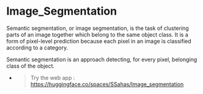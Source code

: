 # Image_Segmentation

Semantic segmentation, or image segmentation, is the task of clustering parts of an image together which belong to the same object class. It is a form of pixel-level prediction because each pixel in an image is classified according to a category.

Semantic segmentation is an approach detecting, for every pixel, belonging class of the object. 
- > Try  the web app : https://huggingface.co/spaces/SSahas/Image_segmentation
